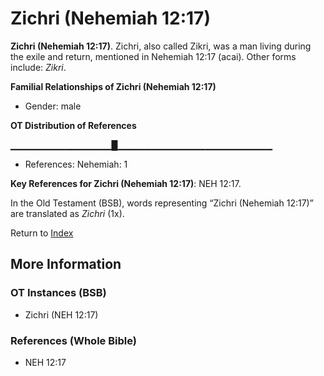 # Zichri (Nehemiah 12:17)
**Zichri (Nehemiah 12:17)**. 
Zichri, also called Zikri, was a man living during the exile and return, mentioned in Nehemiah 12:17 (acai). 
Other forms include: 
*Zikri*. 




**Familial Relationships of Zichri (Nehemiah 12:17)**


* Gender: male


**OT Distribution of References**

▁▁▁▁▁▁▁▁▁▁▁▁▁▁▁█▁▁▁▁▁▁▁▁▁▁▁▁▁▁▁▁▁▁▁▁▁▁▁
* References: Nehemiah: 1



**Key References for Zichri (Nehemiah 12:17)**: 
NEH 12:17. 


In the Old Testament (BSB), words representing “Zichri (Nehemiah 12:17)” are translated as 
*Zichri* (1x). 




Return to [Index](00-Index.md)

## More Information

### OT Instances (BSB)

* Zichri (NEH 12:17)



### References (Whole Bible)

* NEH 12:17



